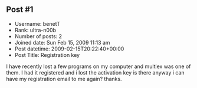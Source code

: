 ## Post #1
- Username: benetT
- Rank: ultra-n00b
- Number of posts: 2
- Joined date: Sun Feb 15, 2009 11:13 am
- Post datetime: 2009-02-15T20:22:40+00:00
- Post Title: Registration key

I have recently lost a few programs on my computer and multiex was one of them. I had it registered and  i lost the activation key is there anyway i can have my registration email to me again? thanks.
